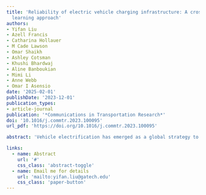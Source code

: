 ```yaml
---
title: 'Reliability of electric vehicle charging infrastructure: A cross-lingual deep
  learning approach'
authors:
- Yifan Liu
- Azell Francis
- Catharina Hollauer
- M Cade Lawson
- Omar Shaikh
- Ashley Cotsman
- Khushi Bhardwaj
- Aline Banboukian
- Mimi Li
- Anne Webb
- Omar I Asensio
date: '2025-02-01'
publishDate: '2023-12-01'
publication_types:
- article-journal
publication: '*Communications in Transportation Research*'
doi: '10.1016/j.commtr.2023.100095'
url_pdf: 'https://doi.org/10.1016/j.commtr.2023.100095'

abstract: 'Vehicle electrification has emerged as a global strategy to address climate change and emissions externalities from the transportation sector. Deployment of charging infrastructure is needed to accelerate technology adoption; however, managers and policymakers have had limited evidence on the use of public charging stations due to poor data sharing and decentralized ownership across regions. In this article, we use machine learning based classifiers to reveal insights about consumer charging behavior in 72 detected languages including Chinese. We investigate 10 years of consumer reviews in East and Southeast Asia from 2011 to 2021 to enable infrastructure evaluation at a larger geographic scale than previously available. We find evidence that charging stations at government locations result in higher failure rates with consumers compared to charging stations at private points of interest. This evidence contrasts with predictions in the U.S. and European markets, where the performance is closer to parity. We also find that networked stations with communication protocols provide a relatively higher quality of charging services, which favors policy support for connectivity, particularly for underserved or remote areas.'

links:
  - name: Abstract
    url: '#'
    css_class: 'abstract-toggle'
  - name: Email me for details
    url: 'mailto:yifan.liu@gatech.edu'
    css_class: 'paper-button'
---
```


<style>
.paper-button {
  background-color: white !important;
  color: #81c784 !important;
  border: 1px solid #81c784 !important;
}

.abstract-toggle {
  background-color: white !important;
  color: #81c784 !important;
  border: 1px solid #81c784 !important;
}
</style>

<script>
document.addEventListener('DOMContentLoaded', function() {
  var abstractToggle = document.querySelector('.abstract-toggle');
  var abstract = document.querySelector('.article-style');
  
  if (abstract) {
    abstract.style.display = 'none';
  }
  
  if (abstractToggle) {
    abstractToggle.addEventListener('click', function(e) {
      e.preventDefault();
      if (abstract) {
        abstract.style.display = abstract.style.display === 'none' ? 'block' : 'none';
      }
    });
  }
});
</script>
